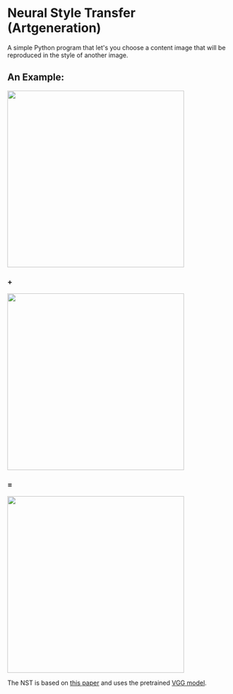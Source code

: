 # Neural Style Transfer (Artgeneration)
A simple Python program that let's you choose a content image that will be reproduced in the style of another image.

## An Example:
<img src="https://github.com/NathanGr01/Neural_Style_Transfer-Artgeneration/blob/main/images/content_image.jpg" width="400" height="400" />
<h3> +</h3>
<img src="https://github.com/NathanGr01/Neural_Style_Transfer-Artgeneration/blob/main/images/style_image.jpg" width="400" height="400" />
<h3> =</h3>
<img src="https://github.com/NathanGr01/Neural_Style_Transfer-Artgeneration/blob/main/output/NST_example.jpg" width="400" height="400" />

The NST is based on [this paper](https://arxiv.org/abs/1508.06576) and uses the pretrained [VGG model](https://arxiv.org/abs/1409.1556).
